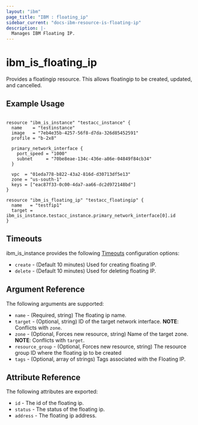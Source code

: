 ```yaml
---
layout: "ibm"
page_title: "IBM : floating_ip"
sidebar_current: "docs-ibm-resource-is-floating-ip"
description: |-
  Manages IBM Floating IP.
---
```


# ibm\_is_floating_ip

Provides a floatingip resource. This allows floatingip to be created, updated, and cancelled.


## Example Usage

```hcl

resource "ibm_is_instance" "testacc_instance" {
  name    = "testinstance"
  image   = "7eb4e35b-4257-56f8-d7da-326d85452591"
  profile = "b-2x8"

  primary_network_interface {
    port_speed = "1000"
    subnet     = "70be8eae-134c-436e-a86e-04849f84cb34"
  }

  vpc  = "01eda778-b822-43a2-816d-d30713df5e13"
  zone = "us-south-1"
  keys = ["eac87f33-0c00-4da7-aa66-dc2d972148bd"]
}

resource "ibm_is_floating_ip" "testacc_floatingip" {
  name   = "testfip1"
  target = ibm_is_instance.testacc_instance.primary_network_interface[0].id
}

```

## Timeouts

ibm_is_instance provides the following [Timeouts](https://www.terraform.io/docs/configuration/resources.html#timeouts) configuration options:

* `create` - (Default 10 minutes) Used for creating floating IP.
* `delete` - (Default 10 minutes) Used for deleting floating IP.

## Argument Reference

The following arguments are supported:

* `name` - (Required, string) The floating ip name.
* `target` - (Optional, string) ID of the target network interface.
    **NOTE**: Conflicts with `zone`.
* `zone` - (Optional, Forces new resource, string) Name of the target zone. 
    **NOTE**: Conflicts with `target`.
* `resource_group` - (Optional, Forces new resource, string) The resource group ID where the floating ip to be created
* `tags` - (Optional, array of strings) Tags associated with the Floating IP.

## Attribute Reference

The following attributes are exported:

* `id` - The id of the floating ip.
* `status` - The status of the floating ip.
* `address` - The floating ip address. 
